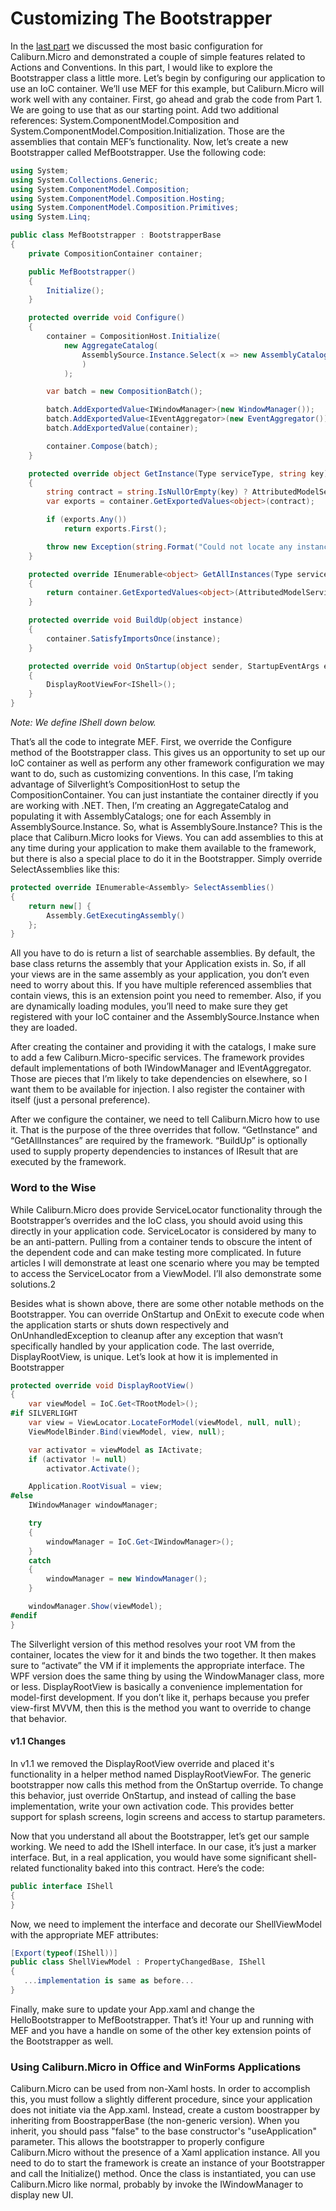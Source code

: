 # Customizing The Bootstrapper

In the [last part](./configuration) we discussed the most basic configuration for Caliburn.Micro and demonstrated a couple of simple features related to Actions and Conventions. In this part, I would like to explore the Bootstrapper class a little more. Let’s begin by configuring our application to use an IoC container. We’ll use MEF for this example, but Caliburn.Micro will work well with any container. First, go ahead and grab the code from Part 1. We are going to use that as our starting point. Add two additional references: System.ComponentModel.Composition and System.ComponentModel.Composition.Initialization. Those are the assemblies that contain MEF’s functionality. Now, let’s create a new Bootstrapper called MefBootstrapper. Use the following code:

``` csharp
using System;
using System.Collections.Generic;
using System.ComponentModel.Composition;
using System.ComponentModel.Composition.Hosting;
using System.ComponentModel.Composition.Primitives;
using System.Linq;

public class MefBootstrapper : BootstrapperBase
{
    private CompositionContainer container;

    public MefBootstrapper()
    {
        Initialize();
    }

    protected override void Configure()
    {
        container = CompositionHost.Initialize(
            new AggregateCatalog(
                AssemblySource.Instance.Select(x => new AssemblyCatalog(x)).OfType<ComposablePartCatalog>()
                )
            );

        var batch = new CompositionBatch();

        batch.AddExportedValue<IWindowManager>(new WindowManager());
        batch.AddExportedValue<IEventAggregator>(new EventAggregator());
        batch.AddExportedValue(container);

        container.Compose(batch);
    }

    protected override object GetInstance(Type serviceType, string key)
    {
        string contract = string.IsNullOrEmpty(key) ? AttributedModelServices.GetContractName(serviceType) : key;
        var exports = container.GetExportedValues<object>(contract);

        if (exports.Any())
            return exports.First();

        throw new Exception(string.Format("Could not locate any instances of contract {0}.", contract));
    }

    protected override IEnumerable<object> GetAllInstances(Type serviceType)
    {
        return container.GetExportedValues<object>(AttributedModelServices.GetContractName(serviceType));
    }

    protected override void BuildUp(object instance)
    {
        container.SatisfyImportsOnce(instance);
    }

    protected override void OnStartup(object sender, StartupEventArgs e)
    {
        DisplayRootViewFor<IShell>();
    }
}
```
*Note: We define IShell down below.*

That’s all the code to integrate MEF. First, we override the Configure method of the Bootstrapper class. This gives us an opportunity to set up our IoC container as well as perform any other framework configuration we may want to do, such as customizing conventions. In this case, I’m taking advantage of Silverlight’s CompositionHost to setup the CompositionContainer. You can just instantiate the container directly if you are working with .NET. Then, I’m creating an AggregateCatalog and populating it with AssemblyCatalogs; one for each Assembly in AssemblySource.Instance. So, what is AssemblySoure.Instance? This is the place that Caliburn.Micro looks for Views. You can add assemblies to this at any time during your application to make them available to the framework, but there is also a special place to do it in the Bootstrapper. Simply override SelectAssemblies like this:


``` csharp
protected override IEnumerable<Assembly> SelectAssemblies()
{
    return new[] {
        Assembly.GetExecutingAssembly()
    };
}
```

All you have to do is return a list of searchable assemblies. By default, the base class returns the assembly that your Application exists in. So, if all your views are in the same assembly as your application, you don’t even need to worry about this. If you have multiple referenced assemblies that contain views, this is an extension point you need to remember. Also, if you are dynamically loading modules, you’ll need to make sure they get registered with your IoC container and the AssemblySource.Instance when they are loaded. 

After creating the container and providing it with the catalogs, I make sure to add a few Caliburn.Micro-specific services. The framework provides default implementations of both IWindowManager and IEventAggregator. Those are pieces that I’m likely to take dependencies on elsewhere, so I want them to be available for injection. I also register the container with itself (just a personal preference).

After we configure the container, we need to tell Caliburn.Micro how to use it. That is the purpose of the three overrides that follow. “GetInstance” and “GetAllInstances” are required by the framework. “BuildUp” is optionally used to supply property dependencies to instances of IResult that are executed by the framework. 

### Word to the Wise
While Caliburn.Micro does provide ServiceLocator functionality through the Bootstrapper’s overrides and the IoC class, you should avoid using this directly in your application code. ServiceLocator is considered by many to be an anti-pattern. Pulling from a container tends to obscure the intent of the dependent code and can make testing more complicated. In future articles I will demonstrate at least one scenario where you may be tempted to access the ServiceLocator from a ViewModel. I’ll also demonstrate some solutions.2

Besides what is shown above, there are some other notable methods on the Bootstrapper. You can override OnStartup and OnExit to execute code when the application starts or shuts down respectively and OnUnhandledException to cleanup after any exception that wasn’t specifically handled by your application code. The last override, DisplayRootView, is unique. Let’s look at how it is implemented in Bootstrapper<TRootModel>

``` csharp
protected override void DisplayRootView() 
{
    var viewModel = IoC.Get<TRootModel>();
#if SILVERLIGHT
    var view = ViewLocator.LocateForModel(viewModel, null, null);
    ViewModelBinder.Bind(viewModel, view, null);

    var activator = viewModel as IActivate;
    if (activator != null)
        activator.Activate();

    Application.RootVisual = view;
#else
    IWindowManager windowManager;

    try
    {
        windowManager = IoC.Get<IWindowManager>();
    }
    catch
    {
        windowManager = new WindowManager();
    }

    windowManager.Show(viewModel);
#endif
}
```

The Silverlight version of this method resolves your root VM from the container, locates the view for it and binds the two together. It then makes sure to “activate” the VM if it implements the appropriate interface. The WPF version does the same thing by using the WindowManager class, more or less. DisplayRootView is basically a convenience implementation for model-first development. If you don’t like it, perhaps because you prefer view-first MVVM, then this is the method you want to override to change that behavior.

#### v1.1 Changes
In v1.1 we removed the DisplayRootView override and placed it's functionality in a helper method named DisplayRootViewFor. The generic bootstrapper now calls this method from the OnStartup override. To change this behavior, just override OnStartup, and instead of calling the base implementation, write your own activation code. This provides better support for splash screens, login screens and access to startup parameters.

Now that you understand all about the Bootstrapper, let’s get our sample working. We need to add the IShell interface. In our case, it’s just a marker interface. But, in a real application, you would have some significant shell-related functionality baked into this contract. Here’s the code:

``` csharp
public interface IShell
{
}
```

Now, we need to implement the interface and decorate our ShellViewModel with the appropriate MEF attributes:

``` csharp
[Export(typeof(IShell))]
public class ShellViewModel : PropertyChangedBase, IShell
{
   ...implementation is same as before...
}
```

Finally, make sure to update your App.xaml and change the HelloBootstrapper to MefBootstrapper. That’s it! Your up and running with MEF and you have a handle on some of the other key extension points of the Bootstrapper as well.

### Using Caliburn.Micro in Office and WinForms Applications

Caliburn.Micro can be used from non-Xaml hosts. In order to accomplish this, you must follow a slightly different procedure, since your application does not initiate via the App.xaml. Instead, create a custom boostrapper by inheriting from BoostrapperBase (the non-generic version). When you inherit, you should pass "false" to the base constructor's "useApplication" parameter. This allows the bootstrapper to properly configure Caliburn.Micro without the presence of a Xaml application instance. All you need to do to start the framework is create an instance of your Bootstrapper and call the Initialize() method. Once the class is instantiated, you can use Caliburn.Micro like normal, probably by invoke the IWindowManager to display new UI.
